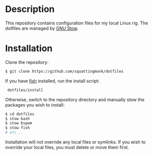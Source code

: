 # Description
This repository contains configuration files for my local Linux rig. The dotfiles are managed by [GNU Stow](https://www.gnu.org/software/stow/).

# Installation
Clone the repository:

```bash
$ git clone https://github.com/squattingmonk/dotfiles
```

If you have [fish](https://fishshell.com) installed, run the install script:

```bash
 dotfiles/install
 ```

Otherwise, switch to the repository directory and manually stow the packages you wish to install:

```bash
$ cd dotfiles
$ stow bash
$ stow bspwm
$ stow fish
# etc...
```

Installation will not override any local files or symlinks. If you wish to override your local files, you must delete or move them first.
